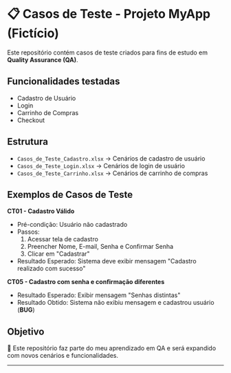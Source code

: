 # 📋 Casos de Teste - Projeto MyApp (Fictício)

Este repositório contém casos de teste criados para fins de estudo em **Quality Assurance (QA)**.

## Funcionalidades testadas
- Cadastro de Usuário
- Login
- Carrinho de Compras
- Checkout

## Estrutura
- `Casos_de_Teste_Cadastro.xlsx` → Cenários de cadastro de usuário
- `Casos_de_Teste_Login.xlsx` → Cenários de login de usuário
- `Casos_de_Teste_Carrinho.xlsx` → Cenários de carrinho de compras

## Exemplos de Casos de Teste
**CT01 - Cadastro Válido**
- Pré-condição: Usuário não cadastrado
- Passos:
  1. Acessar tela de cadastro
  2. Preencher Nome, E-mail, Senha e Confirmar Senha
  3. Clicar em "Cadastrar"
- Resultado Esperado: Sistema deve exibir mensagem "Cadastro realizado com sucesso"

**CT05 - Cadastro com senha e confirmação diferentes**
- Resultado Esperado: Exibir mensagem "Senhas distintas"
- Resultado Obtido: Sistema não exibiu mensagem e cadastrou usuário (**BUG**)

## Objetivo
📌 Este repositório faz parte do meu aprendizado em QA e será expandido com novos cenários e funcionalidades.

---

